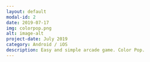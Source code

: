 ```yaml
---
layout: default
modal-id: 2
date: 2019-07-17
img: colorpop.png
alt: image-alt
project-date: July 2019
category: Android / iOS
description: Easy and simple arcade game. Color Pop.
---
```

